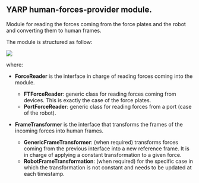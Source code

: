 ## YARP human-forces-provider module.

Module for reading the forces coming from the force plates and the robot and converting them to human frames.

The module is structured as follow:

<img src="https://github.com/claudia-lat/human-dynamics-estimation/blob/READMEimproving/misc/human-forces-provider.png">

where:
- **ForceReader** is the interface in charge of reading forces coming into the module.
  - **FTForceReader**: generic class for reading forces coming from devices. This is exactly the case of the force plates.
  - **PortForceReader**: generic class for reading forces from a port (case of the robot).
  
- **FrameTransformer** is the interface that transforms the frames of the incoming forces into human frames.
  - **GenericFrameTransformer**: (when required) transforms forces coming from the previous interface into a new reference frame. It is in charge of applying a constant transformation to a given force.
  - **RobotFrameTransformation**: (when required) for the specific case in which the transformation is not constant and needs to be updated at each timestamp.
